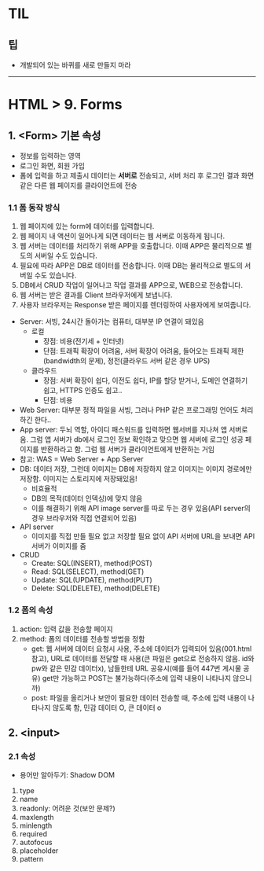 # TIL
## 팁
* 개발되어 있는 바퀴를 새로 만들지 마라
---
# HTML > 9. Forms
## 1. <Form\> 기본 속성
* 정보를 입력하는 영역
* 로그인 화면, 회원 가입
* 폼에 입력을 하고 제출시 데이터는 **서버로** 전송되고, 서버 처리 후 로그인 결과 화면 같은 다른 웹 페이지를 클라이언트에 전송
### 1.1 폼 동작 방식
1. 웹 페이지에 있는 form에 데이터를 입력합니다.
2. 웹 페이지 내 액션이 일어나게 되면 데이터는 웹 서버로 이동하게 됩니다.
3. 웹 서버는 데이터를 처리하기 위해 APP을 호출합니다. 이때 APP은 물리적으로 별도의 서버일 수도 있습니다.
4. 필요에 따라 APP은 DB로 데이터를 전송합니다. 이때 DB는 물리적으로 별도의 서버일 수도 있습니다.
5. DB에서 CRUD 작업이 일어나고 작업 결과를 APP으로, WEB으로 전송합니다.
6. 웹 서버는 받은 결과를 Client 브라우저에게 보냅니다.
7. 사용자 브라우저는 Response 받은 페이지를 렌더링하여 사용자에게 보여줍니다.
* Server: 서빙, 24시간 돌아가는 컴퓨터, 대부분 IP 연결이 돼있음
    * 로컬
        * 장점: 비용(전기세 + 인터넷)
        * 단점: 트래픽 확장이 어려움, 서버 확장이 어려움, 들어오는 트래픽 제한(bandwidth의 문제), 정전(클라우드 서버 같은 경우 UPS)
    * 클라우드
        * 장점: 서버 확장이 쉽다, 이전도 쉽다, IP를 할당 받거나, 도메인 연결하기 쉽고, HTTPS 인증도 쉽고..
        * 단점: 비용
* Web Server: 대부분 정적 파일을 서빙, 그러나 PHP 같은 프로그래밍 언어도 처리하긴 한다..
* App server: 두뇌 역할, 아이디 패스워드를 입력하면 웹서버를 지나쳐 앱 서버로 옴. 그럼 앱 서버가 db에서 로그인 정보 확인하고 맞으면 웹 서버에 로그인 성공 페이지를 반환하라고 함. 그럼 웹 서버가 클라이언트에게 반환하는 거임
* 참고: WAS = Web Server + App Server
* DB: 데이터 저장, 그런데 이미지는 DB에 저장하지 않고 이미지는 이미지 경로에만 저장함. 이미지는 스토리지에 저장돼있음!
    * 비효율적
    * DB의 목적(데이터 인덱싱)에 맞지 않음
    * 이를 해결하기 위해 API image server를 따로 두는 경우 있음(API server의 경우 브라우저와 직접 연결되어 있음)
* API server
    * 이미지를 직접 만들 필요 없고 저장할 필요 없이 API 서버에 URL을 보내면 API 서버가 이미지를 줌
* CRUD
    * Create: SQL(INSERT), method(POST)
    * Read: SQL(SELECT), method(GET)
    * Update: SQL(UPDATE), method(PUT)
    * Delete: SQL(DELETE), method(DELETE)
### 1.2 폼의 속성
1. action: 입력 값을 전송할 페이지
2. method: 폼의 데이터를 전송할 방법을 정함
    * get: 웹 서버에 데이터 요청시 사용, 주소에 데이터가 입력되어 있음(001.html 참고), URL로 데이터를 전달할 때 사용(큰 파일은 get으로 전송하지 않음. id와 pw와 같은 민감 데이터x), 남들한테 URL 공유시(예를 들어 447번 게시물 공유) get만 가능하고 POST는 불가능하다(주소에 입력 내용이 나타나지 않으니까)
    * post: 파일을 올리거나 보안이 필요한 데이터 전송할 때, 주소에 입력 내용이 나타나지 않도록 함, 민감 데이터 O, 큰 데이터 o
## 2. <input\>
### 2.1 속성
* 용어만 알아두기: Shadow DOM
1. type
2. name
3. readonly: 어려운 것(보안 문제?)
4. maxlength
5. minlength
6. required
7. autofocus
8. placeholder
9. pattern


